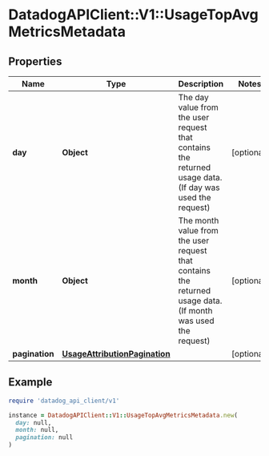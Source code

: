 # DatadogAPIClient::V1::UsageTopAvgMetricsMetadata

## Properties

| Name | Type | Description | Notes |
| ---- | ---- | ----------- | ----- |
| **day** | **Object** | The day value from the user request that contains the returned usage data. (If day was used the request) | [optional] |
| **month** | **Object** | The month value from the user request that contains the returned usage data. (If month was used the request) | [optional] |
| **pagination** | [**UsageAttributionPagination**](UsageAttributionPagination.md) |  | [optional] |

## Example

```ruby
require 'datadog_api_client/v1'

instance = DatadogAPIClient::V1::UsageTopAvgMetricsMetadata.new(
  day: null,
  month: null,
  pagination: null
)
```

